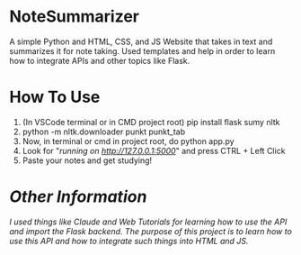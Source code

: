 # NoteSummarizer
A simple Python and HTML, CSS, and JS Website that takes in text and summarizes it for note taking. Used templates and help in order to learn how to integrate APIs and other topics like Flask.

# How To Use
1) (In VSCode terminal or in CMD project root) pip install flask sumy nltk
2) python -m nltk.downloader punkt punkt_tab
3) Now, in terminal or cmd in project root, do python app.py
4) Look for "_running on http://127.0.0.1:5000_" and press CTRL + Left Click
5) Paste your notes and get studying!

# _Other Information_
_I used things like Claude and Web Tutorials for learning how to use the API and import the Flask backend. The purpose of this project is to learn how to use this API and how to integrate such things into HTML and JS._
